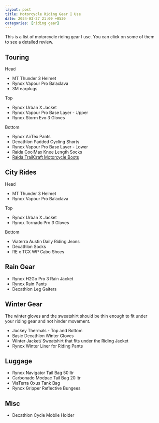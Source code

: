 ```yaml
---
layout: post
title: Motorcycle Riding Gear I Use
date: 2024-03-27 21:09 +0530
categories: [riding gear]
---
```


This is a list of motorcycle riding gear I use. You can click on some of them to see a detailed review.

## Touring

Head
<ul>
<li>MT Thunder 3 Helmet</li>
<li>Rynox Vapour Pro Balaclava</li>
<li>3M earplugs</li>
</ul>

Top
<ul>
<li>Rynox Urban X Jacket</li>
<li>Rynox Vapour Pro Base Layer - Upper</li>
<li>Rynox Storm Evo 3 Gloves</li>
</ul>

Bottom
<ul>
<li>Rynox AirTex Pants</li>
<li>Decathlon Padded Cycling Shorts</li>
<li>Rynox Vapour Pro Base Layer - Lower</li>
<li>Raida CoolMax Knee Length Socks</li>
<li><a href = "{% post_url 2024-04-08-raida-trailcraft-motorcycle-boots-review %}">Raida TrailCraft Motorcycle Boots</a></li>
</ul>

## City Rides

Head

<ul>
<li>MT Thunder 3 Helmet</li>
<li>Rynox Vapour Pro Balaclava</li>
</ul>

Top

<ul>
<li>Rynox Urban X Jacket</li>
<li>Rynox Tornado Pro 3 Gloves</li>
</ul>

Bottom

<ul>
<li>Viaterra Austin Daily Riding Jeans</li>
<li>Decathlon Socks</li>
<li>RE x TCX WP Cabo Shoes</li>
</ul>

## Rain Gear

<ul>
<li>Rynox H2Go Pro 3 Rain Jacket</li>
<li>Rynox Rain Pants</li>
<li>Decathlon Leg Gaiters</li>
</ul>

## Winter Gear

The winter gloves and the sweatshirt should be thin enough to fit under your riding gear and not hinder movement.
<ul>
<li>Jockey Thermals - Top and Bottom</li>
<li>Basic Decathlon Winter Gloves</li>
<li>Winter Jacket/ Sweatshirt that fits under the Riding Jacket</li>
<li>Rynox Winter Liner for Riding Pants</li>
</ul>

## Luggage

<ul>
<li>Rynox Navigator Tail Bag 50 ltr</li>
<li>Carbonado Modpac Tail Bag 20 ltr</li>
<li>ViaTerra Oxus Tank Bag</li>
<li>Rynox Gripper Reflective Bungees</li>
</ul>

## Misc

<ul>
<li>Decathlon Cycle Mobile Holder</li>
</ul>

